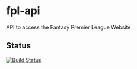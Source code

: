 # fpl-api
API to access the Fantasy Premier League Website

## Status
[![Build Status](https://travis-ci.org/DolphinFriendlyTuna/fpl-api.svg?branch=master)](https://travis-ci.org/DolphinFriendlyTuna/fpl-api)
